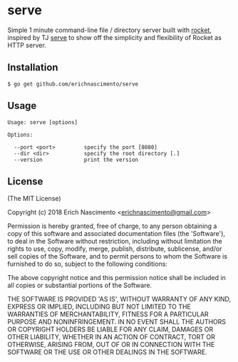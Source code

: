 
# serve


  Simple 1 minute command-line file / directory server built with [rocket](https://github.com/erichnascimento/rocket), inspired by TJ [serve](https://github.com/tj/serve) to show off the simplicity and flexibility of Rocket as HTTP server.

## Installation

    $ go get github.com/erichnascimento/serve

## Usage

```
Usage: serve [options]

Options:

  --port <port>         specify the port [8080]
  --dir <dir>           specify the root directory [.]
  --version             print the version
```

## License

(The MIT License)

Copyright (c) 2018 Erich Nascimento &lt;erichnascimento@gmail.com&gt;

Permission is hereby granted, free of charge, to any person obtaining
a copy of this software and associated documentation files (the
'Software'), to deal in the Software without restriction, including
without limitation the rights to use, copy, modify, merge, publish,
distribute, sublicense, and/or sell copies of the Software, and to
permit persons to whom the Software is furnished to do so, subject to
the following conditions:

The above copyright notice and this permission notice shall be
included in all copies or substantial portions of the Software.

THE SOFTWARE IS PROVIDED 'AS IS', WITHOUT WARRANTY OF ANY KIND,
EXPRESS OR IMPLIED, INCLUDING BUT NOT LIMITED TO THE WARRANTIES OF
MERCHANTABILITY, FITNESS FOR A PARTICULAR PURPOSE AND NONINFRINGEMENT.
IN NO EVENT SHALL THE AUTHORS OR COPYRIGHT HOLDERS BE LIABLE FOR ANY
CLAIM, DAMAGES OR OTHER LIABILITY, WHETHER IN AN ACTION OF CONTRACT,
TORT OR OTHERWISE, ARISING FROM, OUT OF OR IN CONNECTION WITH THE
SOFTWARE OR THE USE OR OTHER DEALINGS IN THE SOFTWARE.
